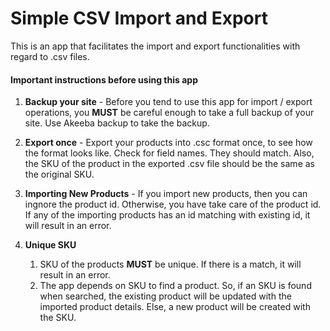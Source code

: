# Simple CSV Import and Export

This is an app that facilitates the import and export functionalities with regard to .csv files.

#### Important instructions before using this app

1. **Backup your site** - 
Before you tend to use this app for import / export operations, you **MUST** be careful enough to take a full backup of your site. Use Akeeba backup to take the backup.

2. **Export once** - 
Export your products into .csc format once, to see how the format looks like. Check for field names. They should match. Also, the SKU of the product in the exported .csv file should be the same as the original SKU.

3. **Importing New Products** - 
If you import new products, then you can ingnore the product id. Otherwise, you have take care of the product id. If any of the importing products has an id matching with existing id, it will result in an error. 

4. **Unique SKU**
    1. SKU of the products **MUST** be unique. If there is a match, it will result in an error.
    2. The app depends on SKU to find a product. So, if an SKU is found when searched, the existing product will be updated with the imported product details. Else, a new product will be created with the SKU. 































